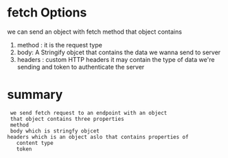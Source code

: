 # fetch Options

we can send an object with fetch method 
 that object contains
   1. method : it is the request type 
   2. body: A Stringify objcet that contains the data we wanna send to server
   3.  headers :  custom HTTP headers it may contain the type of data we're sending and    token to authenticate the server 

   # summary
     we send fetch request to an endpoint with an object
     that object contains three properties
     method
     body which is stringfy objcet
    headers which is an object aslo that contains properties of
       content type
       token 



       